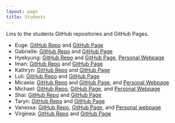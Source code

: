 ```yaml
---
layout: page
title: Students
---
```


Lins to the students GitHub repositories and GitHub Pages. 

- Euge:  [GitHub Repo](https://github.com/eugestumm/eugestumm.github.io) and [GitHub Page](https://eugestumm.github.io/)
- Gabrielle:  [GitHub Repo](https://github.com/gjeanlouis/gjeanlouis.github.io) and [GitHub Page](https://gjeanlouis.github.io)
- Hyekyung: [GitHub Repo](https://github.com/austraea/austraea.github.io) and [GitHub Page](https://austraea.github.io/hyekyung/), [Personal Webpage](https://austraea.github.io/)
- Iman:  [GitHub Repo](https://github.com/imangareeboo/imangareeboo.github.io) and [GitHub Page](https://imangareeboo.github.io/)
- Kathryn:  [GitHub Repo](https://github.com/kes151/kes151.github.io) and [GitHub Page](https://kes151.github.io/)
- Luli:  [GitHub Repo](https://github.com/lulischmader/lulischmader.github.io) and [GitHub Page](https://lulischmader.github.io/)
- Micaela: [GitHub Repo](https://github.com/mdonabella/ENG613) and [GitHub Page](https://mdonabella.github.io/ENG613), and [Personal Webpage](https://mdonabella.github.io/)
- Michael:  [GitHub Repo](https://github.com/mrileysoriano/DHPracticum), [GitHub Page](https://mrileysoriano.github.io/DHPracticum), and [Personal Webpage](https://mrileysoriano.github.io/)
- Shai:  [GitHub Repo](https://github.com/shai-cohen/shai-cohen.github.io) and [GitHub Page](https://shai-cohen.github.io/)
- Taryn: [GitHub Repo](https://github.com/taryneliana/taryneliana.github.io) and [GitHub Page](https://taryneliana.github.io/)
- Vanessa: [GitHub Repo](https://github.com/vanessabcs/DH2023), [GitHub Page](https://vanessabcs.github.io/DH2023/), and [Personal webpage](https://vanessabcs.github.io/)
- Virginea:  [GitHub Repo](https://github.com/novackvirginea/novackvirginea.github.io) and [GitHub Page](https://novackvirginea.github.io/)
